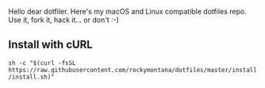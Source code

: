 Hello dear dotfiler.
Here's my macOS and Linux compatible dotfiles repo.
Use it, fork it, hack it... or don't :-)

## Install with cURL

`sh -c "$(curl -fsSL https://raw.githubusercontent.com/rockymontana/dotfiles/master/install/install.sh)"`
